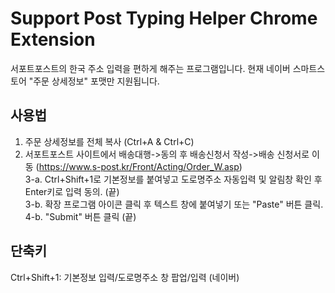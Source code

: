 # Support Post Typing Helper Chrome Extension

서포트포스트의 한국 주소 입력을 편하게 해주는 프로그램입니다. 현재 네이버 스마트스토어 "주문 상세정보" 포맷만 지원됩니다.

## 사용법
1. 주문 상세정보를 전체 복사 (Ctrl+A & Ctrl+C)
2. 서포트포스트 사이트에서 배송대행->동의 후 배송신청서 작성->배송 신청서로 이동 (https://www.s-post.kr/Front/Acting/Order_W.asp) \
3-a. Ctrl+Shift+1로 기본정보를 붙여넣고 도로명주소 자동입력 및 알림창 확인 후 Enter키로 입력 동의. (끝) \
3-b. 확장 프로그램 아이콘 클릭 후 텍스트 창에 붙여넣기 또는 "Paste" 버튼 클릭. \
4-b. "Submit" 버튼 클릭 (끝) 

## 단축키
Ctrl+Shift+1: 기본정보 입력/도로명주소 창 팝업/입력 (네이버)
